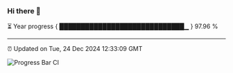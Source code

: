 ### Hi there 👋

⏳ Year progress { █████████████████████████████▁ } 97.96 %

---

⏰ Updated on Tue, 24 Dec 2024 12:33:09 GMT

![Progress Bar CI](https://github.com/liununu/liununu/workflows/Progress%20Bar%20CI/badge.svg)
